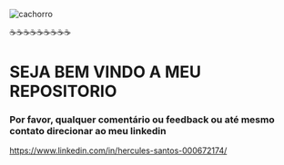 ![cachorro](C:\Users\usuario\Desktop\cachorro.gif)

:coffee::coffee::coffee::coffee::coffee::coffee::coffee::coffee::coffee:

<h1>
    SEJA BEM VINDO A MEU REPOSITORIO
</h1>







<h3>Por favor, qualquer comentário ou feedback ou até mesmo contato direcionar ao meu linkedin</h3>

https://www.linkedin.com/in/hercules-santos-000672174/



